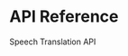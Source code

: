 <!-- 
NavPath: Microsoft Translator API/Speech Translation API
LinkLabel: API Reference
Weight: 170
ExternalLink: http://docs.microsofttranslator.com/speech-translate.html
-->

# API Reference
Speech Translation API
